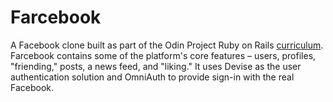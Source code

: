 # Farcebook

A Facebook clone built as part of the Odin Project Ruby on Rails [curriculum](https://www.theodinproject.com/courses/ruby-on-rails/lessons/final-project). Farcebook contains some of the platform's core features – users, profiles, "friending," posts, a news feed, and "liking." It uses Devise as the user authentication solution and OmniAuth to provide sign-in with the real Facebook.
